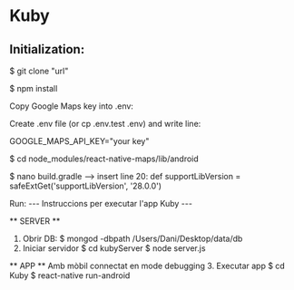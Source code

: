 # Kuby

## Initialization:
$ git clone "url"

$ npm install

Copy Google Maps key into .env:

Create .env file (or cp .env.test .env) and write line:

GOOGLE_MAPS_API_KEY="your key"

$ cd node_modules/react-native-maps/lib/android

$ nano build.gradle  --> insert line 20: def supportLibVersion = safeExtGet('supportLibVersion', '28.0.0')


Run:
--- Instruccions per executar l'app Kuby ---

** SERVER **
1. Obrir DB:
        $ mongod -dbpath /Users/Dani/Desktop/data/db
2. Iniciar servidor
        $ cd kubyServer
        $ node server.js

** APP **
Amb mòbil connectat en mode debugging
3. Executar app
        $ cd Kuby
        $ react-native run-android
        
        
